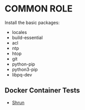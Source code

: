 # COMMON ROLE

Install the basic packages:

* locales
* build-essential
* acl
* ntp
* htop
* git
* python-pip
* python3-pip
* libpq-dev

## Docker Container Tests

* [Shrun](https://www.npmjs.com/package/shrun)
